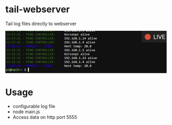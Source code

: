 # tail-webserver
Tail log files directly to webserver

![alt text](doc/demo.png?raw=true)

# Usage
- configurable log file
- node main.js
- Access data on http port 5555

